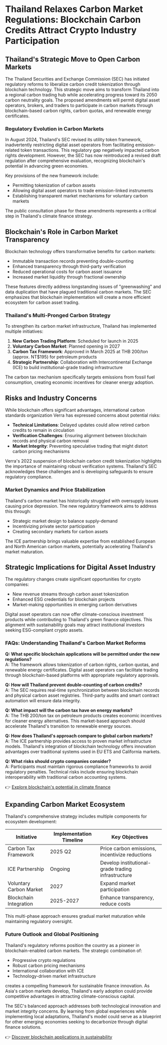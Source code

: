 # Thailand Relaxes Carbon Market Regulations: Blockchain Carbon Credits Attract Crypto Industry Participation

## Thailand's Strategic Move to Open Carbon Markets

The Thailand Securities and Exchange Commission (SEC) has initiated regulatory reforms to liberalize carbon credit tokenization through blockchain technology. This strategic move aims to transform Thailand into a regional carbon trading hub while accelerating progress toward its 2050 carbon neutrality goals. The proposed amendments will permit digital asset operators, brokers, and traders to participate in carbon markets through blockchain-based carbon rights, carbon quotas, and renewable energy certificates.

### Regulatory Evolution in Carbon Markets

In August 2024, Thailand's SEC revised its utility token framework, inadvertently restricting digital asset operators from facilitating emission-related token transactions. This regulatory gap negatively impacted carbon rights development. However, the SEC has now reintroduced a revised draft regulation after comprehensive evaluation, recognizing blockchain's potential in advancing green economies.

Key provisions of the new framework include:
- Permitting tokenization of carbon assets
- Allowing digital asset operators to trade emission-linked instruments
- Establishing transparent market mechanisms for voluntary carbon markets

The public consultation phase for these amendments represents a critical step in Thailand's climate finance strategy.

## Blockchain's Role in Carbon Market Transparency

Blockchain technology offers transformative benefits for carbon markets:
- Immutable transaction records preventing double-counting
- Enhanced transparency through third-party verification
- Reduced operational costs for carbon asset issuance
- Increased market liquidity through fractional ownership

These features directly address longstanding issues of "greenwashing" and data duplication that have plagued traditional carbon markets. The SEC emphasizes that blockchain implementation will create a more efficient ecosystem for carbon asset trading.

### Thailand's Multi-Pronged Carbon Strategy

To strengthen its carbon market infrastructure, Thailand has implemented multiple initiatives:
1. **New Carbon Trading Platform**: Scheduled for launch in 2025
2. **Voluntary Carbon Market**: Planned opening in 2027
3. **Carbon Tax Framework**: Approved in March 2025 at THB 200/ton (approx. NT$195) for petroleum products
4. **Strategic Partnership**: Collaboration with Intercontinental Exchange (ICE) to build institutional-grade trading infrastructure

The carbon tax mechanism specifically targets emissions from fossil fuel consumption, creating economic incentives for cleaner energy adoption.

## Risks and Industry Concerns

While blockchain offers significant advantages, international carbon standards organization Verra has expressed concerns about potential risks:
- **Technical Limitations**: Delayed updates could allow retired carbon credits to remain in circulation
- **Verification Challenges**: Ensuring alignment between blockchain records and physical carbon removal
- **Market Integrity**: Preventing speculative trading that might distort carbon pricing mechanisms

Verra's 2022 suspension of blockchain carbon credit tokenization highlights the importance of maintaining robust verification systems. Thailand's SEC acknowledges these challenges and is developing safeguards to ensure regulatory compliance.

### Market Dynamics and Price Stabilization

Thailand's carbon market has historically struggled with oversupply issues causing price depression. The new regulatory framework aims to address this through:
- Strategic market design to balance supply-demand
- Incentivizing private sector participation
- Creating secondary markets for carbon assets

The ICE partnership brings valuable expertise from established European and North American carbon markets, potentially accelerating Thailand's market maturation.

## Strategic Implications for Digital Asset Industry

The regulatory changes create significant opportunities for crypto companies:
- New revenue streams through carbon asset tokenization
- Enhanced ESG credentials for blockchain projects
- Market-making opportunities in emerging carbon derivatives

Digital asset operators can now offer climate-conscious investment products while contributing to Thailand's green finance objectives. This alignment with sustainability goals may attract institutional investors seeking ESG-compliant crypto assets.

### FAQs: Understanding Thailand's Carbon Market Reforms

**Q: What specific blockchain applications will be permitted under the new regulations?**  
A: The framework allows tokenization of carbon rights, carbon quotas, and renewable energy certificates. Digital asset operators can facilitate trading through blockchain-based platforms with appropriate regulatory approvals.

**Q: How will Thailand prevent double-counting of carbon credits?**  
A: The SEC requires real-time synchronization between blockchain records and physical carbon asset registries. Third-party audits and smart contract automation will ensure data integrity.

**Q: What impact will the carbon tax have on energy markets?**  
A: The THB 200/ton tax on petroleum products creates economic incentives for cleaner energy alternatives. This market-based approach should accelerate Thailand's transition to renewable energy sources.

**Q: How does Thailand's approach compare to global carbon markets?**  
A: The ICE partnership provides access to proven market infrastructure models. Thailand's integration of blockchain technology offers innovation advantages over traditional systems used in EU ETS and California markets.

**Q: What risks should crypto companies consider?**  
A: Participants must maintain rigorous compliance frameworks to avoid regulatory penalties. Technical risks include ensuring blockchain interoperability with traditional carbon accounting systems.

👉 [Explore blockchain's potential in climate finance](https://bit.ly/okx-bonus)

## Expanding Carbon Market Ecosystem

Thailand's comprehensive strategy includes multiple components for ecosystem development:

| Initiative                | Implementation Timeline | Key Objectives                      |
|--------------------------|-------------------------|-------------------------------------|
| Carbon Tax Framework     | 2025 Q2                 | Price carbon emissions, incentivize reductions |
| ICE Partnership          | Ongoing                 | Develop institutional-grade trading infrastructure |
| Voluntary Carbon Market  | 2027                    | Expand market participation          |
| Blockchain Integration   | 2025-2027               | Enhance transparency, reduce costs  |

This multi-phase approach ensures gradual market maturation while maintaining regulatory oversight.

### Future Outlook and Global Positioning

Thailand's regulatory reforms position the country as a pioneer in blockchain-enabled carbon markets. The strategic combination of:
- Progressive crypto regulations
- Robust carbon pricing mechanisms
- International collaboration with ICE
- Technology-driven market infrastructure

creates a compelling framework for sustainable finance innovation. As Asia's carbon markets develop, Thailand's early adoption could provide competitive advantages in attracting climate-conscious capital.

The SEC's balanced approach addresses both technological innovation and market integrity concerns. By learning from global experiences while implementing local adaptations, Thailand's model could serve as a blueprint for other emerging economies seeking to decarbonize through digital finance solutions.

👉 [Discover blockchain applications in sustainability](https://bit.ly/okx-bonus)